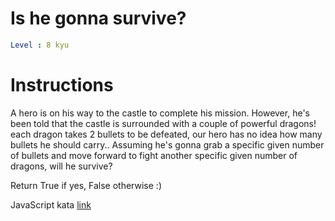 # Is he gonna survive?

```yaml
Level : 8 kyu
```

# Instructions

A hero is on his way to the castle to complete his mission. However, he's been told that the castle is surrounded with a couple of powerful dragons! each dragon takes 2 bullets to be defeated, our hero has no idea how many bullets he should carry.. Assuming he's gonna grab a specific given number of bullets and move forward to fight another specific given number of dragons, will he survive?

Return True if yes, False otherwise :)

JavaScript kata [link](https://www.codewars.com/kata/59ca8246d751df55cc00014c/train/javascript)